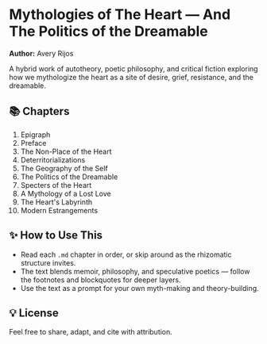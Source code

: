# Mythologies of The Heart — And The Politics of the Dreamable

**Author:** Avery Rijos

A hybrid work of autotheory, poetic philosophy, and critical fiction exploring how we mythologize the heart as a site of desire, grief, resistance, and the dreamable.

## 📚 Chapters
1. Epigraph
2. Preface
3. The Non-Place of the Heart
4. Deterritorializations
5. The Geography of the Self
6. The Politics of the Dreamable
7. Specters of the Heart
8. A Mythology of a Lost Love
9. The Heart's Labyrinth
10. Modern Estrangements

## ✨ How to Use This
- Read each `.md` chapter in order, or skip around as the rhizomatic structure invites.
- The text blends memoir, philosophy, and speculative poetics — follow the footnotes and blockquotes for deeper layers.
- Use the text as a prompt for your own myth-making and theory-building.

## 💡 License
Feel free to share, adapt, and cite with attribution.

